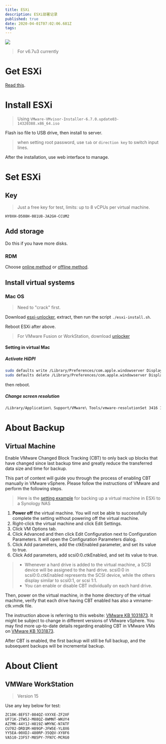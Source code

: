 ```yaml
---
title: ESXi
description: ESXi部署记录
published: true
date: 2020-04-01T07:02:06.681Z
tags: 
---
```


![](https://junior1104.files.wordpress.com/2010/08/vmware-logo.jpg?w=595)

> For v6.7u3 currently

# Get ESXi

[Read this](https://blog.whsir.com/post-3377.html).

# Install ESXi

> Using `VMware-VMvisor-Installer-6.7.0.update03-14320388.x86_64.iso`

Flash iso file to USB drive, then install to server.

> when setting root password, use `tab` or `direction key` to switch input lines.

After the installation, use web interface to manage.

# Set ESXi

## Key

> Just a free key for test, limits: up to 8 vCPUs per virtual machine.

```
HY0XH-D508H-081U8-JA2GH-CCUM2
```

## Add storage

Do this if you have more disks.

### RDM

Choose [online method](https://www.jianshu.com/p/9606c9cdfc56) or [offline method](https://blog.whsir.com/post-4462.html).

## Install virtual systems

### Mac OS

> Need to "crack" first.

Download [esxi-unlocker](https://github.com/DrDonk/esxi-unlocker), extract, then run the script `./esxi-install.sh`.

Reboot ESXi after above.

> For VMware Fusion or WorkStation, download [unlocker](https://github.com/DrDonk/unlocker)

#### Setting in virtual Mac

##### Activate HiDPI

```bash
sudo defaults write /Library/Preferences/com.apple.windowserver DisplayResolutionEnabled -bool YES
sudo defaults delete /Library/Preferences/com.apple.windowserver DisplayResolutionDisabled
```

then reboot.

##### Change screen resolution

```bash
/Library/Application\ Support/VMware\ Tools/vmware-resolutionSet 3416 1920
```

# About Backup

## Virtual Machine

Enable VMware Changed Block Tracking (CBT) to only back up blocks that have changed since last backup time and greatly reduce the transferred data size and time for backup.

This part of content will guide you through the process of enabling CBT manually in VMware vSphere. Please follow the instructions of VMware and perform the following steps.

> Here is the [setting example](https://www.synology.com/en-global/knowledgebase/DSM/tutorial/Backup/How_to_enable_CBT_manually_for_a_virtual_machine) for backing up a virtual machine in ESXi to a Synology NAS

1. **Power off** the virtual machine. You will not be able to successfully complete the setting without powering off the virtual machine.
2. Right-click the virtual machine and click Edit Settings.
3. Click VM Options tab.
4. Click Advanced and then click Edit Configuration next to Configuration Parameters. It will open the Configuration Parameters dialog.
5. Click Add parameters, add the ctkEnabled parameter, and set its value to true.
6. Click Add parameters, add scsi0:0.ctkEnabled, and set its value to true.

> - Whenever a hard drive is added to the virtual machine, a SCSI device will be assigned to the hard drive. scsi0:0 in scsi0:0.ctkEnabled represents the SCSI device, while the others display similar to scsi0:1, or scsi 1:1.
> - You can enable or disable CBT individually on each hard drive.

Then, power on the virtual machine, in the home directory of the virtual machine, verify that each drive having CBT enabled has also a vmname-ctk.vmdk file.

The instruction above is referring to this website: [VMware KB 1031873](https://kb.vmware.com/s/article/1031873). It might be subject to change in different versions of VMware vSphere. You may find more up-to-date details regarding enabling CBT in VMware VMs on [VMware KB 1031873](https://kb.vmware.com/s/article/1031873).

After CBT is enabled, the first backup will still be full backup, and the subsequent backups will be incremental backup.

# About Client

## VMWare WorkStation

> Version 15

Use any key below for test:

```bash
ZC10K-8EF57-084QZ-VXYXE-ZF2XF
UF71K-2TW5J-M88QZ-8WMNT-WKUY4
AZ7MK-44Y1J-H819Z-WMYNC-N7ATF
CU702-DRD1M-H89GP-JFW5E-YL8X6
YY5EA-00XDJ-480RP-35QQV-XY8F6
VA510-23F57-M85PY-7FN7C-MCRG0
```